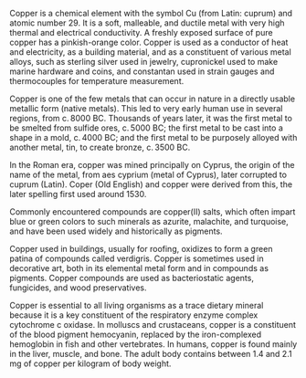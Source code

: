 ﻿Copper is a chemical element with the symbol Cu (from Latin: cuprum) and atomic number 29. It is a soft, malleable, and ductile metal with very high thermal and electrical conductivity. A freshly exposed surface of pure copper has a pinkish-orange color. Copper is used as a conductor of heat and electricity, as a building material, and as a constituent of various metal alloys, such as sterling silver used in jewelry, cupronickel used to make marine hardware and coins, and constantan used in strain gauges and thermocouples for temperature measurement.

Copper is one of the few metals that can occur in nature in a directly usable metallic form (native metals). This led to very early human use in several regions, from c. 8000 BC. Thousands of years later, it was the first metal to be smelted from sulfide ores, c. 5000 BC; the first metal to be cast into a shape in a mold, c. 4000 BC; and the first metal to be purposely alloyed with another metal, tin, to create bronze, c. 3500 BC.

In the Roman era, copper was mined principally on Cyprus, the origin of the name of the metal, from aes cyprium (metal of Cyprus), later corrupted to cuprum (Latin). Coper (Old English) and copper were derived from this, the later spelling first used around 1530.

Commonly encountered compounds are copper(II) salts, which often impart blue or green colors to such minerals as azurite, malachite, and turquoise, and have been used widely and historically as pigments.

Copper used in buildings, usually for roofing, oxidizes to form a green patina of compounds called verdigris. Copper is sometimes used in decorative art, both in its elemental metal form and in compounds as pigments. Copper compounds are used as bacteriostatic agents, fungicides, and wood preservatives.

Copper is essential to all living organisms as a trace dietary mineral because it is a key constituent of the respiratory enzyme complex cytochrome c oxidase. In molluscs and crustaceans, copper is a constituent of the blood pigment hemocyanin, replaced by the iron-complexed hemoglobin in fish and other vertebrates. In humans, copper is found mainly in the liver, muscle, and bone. The adult body contains between 1.4 and 2.1 mg of copper per kilogram of body weight.


